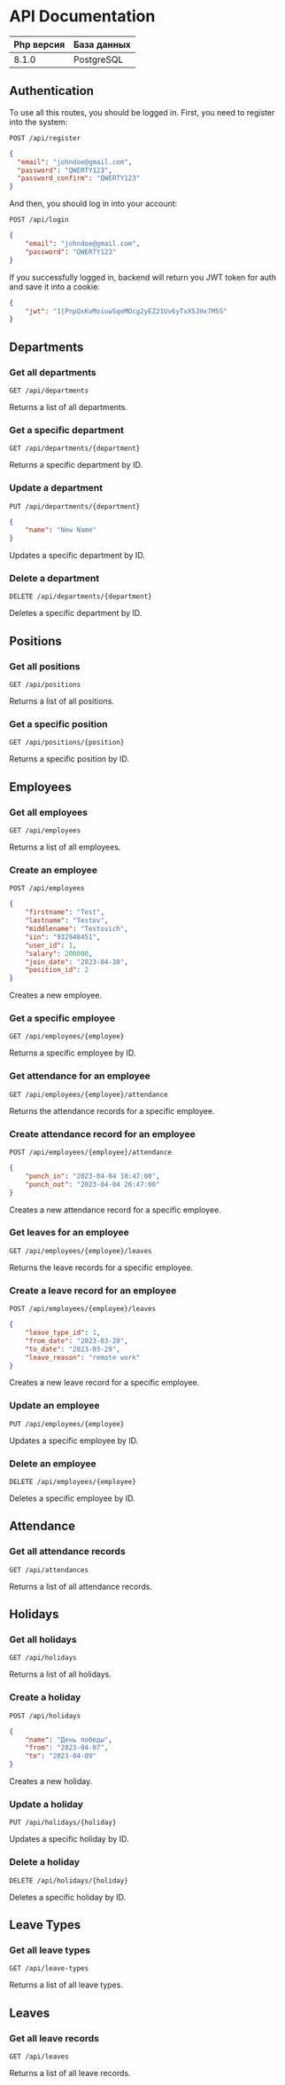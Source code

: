 # API Documentation

| Php версия | База данных |
|------------|-------------|
| 8.1.0      | PostgreSQL  |

## Authentication

To use all this routes, you should be logged in. First, you need to register into the system:

```
POST /api/register
```
```json
{
  "email": "johndoe@gmail.com",
  "password": "QWERTY123",
  "password_confirm": "QWERTY123"
}
```

And then, you should log in into your account:

```
POST /api/login
```
```json
{
    "email": "johndoe@gmail.com",
    "password": "QWERTY123"
}
```

If you successfully logged in, backend will return you JWT token for auth and save it into a cookie:
```json
{
    "jwt": "1|PnpQxKvMoiuwSqeMOcg2yEZ21Uv6yTxX5JHx7M5S"
}
```
## Departments

### Get all departments
```
GET /api/departments
```

Returns a list of all departments.

### Get a specific department
```
GET /api/departments/{department}
```

Returns a specific department by ID.

### Update a department
```
PUT /api/departments/{department}
```
```json
{
    "name": "New Name"
}
```

Updates a specific department by ID.

### Delete a department
```
DELETE /api/departments/{department}
```

Deletes a specific department by ID.

## Positions

### Get all positions
```
GET /api/positions
```

Returns a list of all positions.

### Get a specific position
```
GET /api/positions/{position}
```

Returns a specific position by ID.

## Employees

### Get all employees
```
GET /api/employees
```

Returns a list of all employees.

### Create an employee
```
POST /api/employees
```
```json
{
    "firstname": "Test",
    "lastname": "Testov",
    "middlename": "Testovich",
    "iin": "932948451",
    "user_id": 1,
    "salary": 200000,
    "join_date": "2023-04-30",
    "position_id": 2
}
```

Creates a new employee.

### Get a specific employee
```
GET /api/employees/{employee}
```

Returns a specific employee by ID.

### Get attendance for an employee
```
GET /api/employees/{employee}/attendance
```

Returns the attendance records for a specific employee.

### Create attendance record for an employee
```
POST /api/employees/{employee}/attendance
```
```json
{
    "punch_in": "2023-04-04 10:47:00",
    "punch_out": "2023-04-04 20:47:00"
}
```

Creates a new attendance record for a specific employee.

### Get leaves for an employee
```
GET /api/employees/{employee}/leaves
```

Returns the leave records for a specific employee.

### Create a leave record for an employee
```
POST /api/employees/{employee}/leaves
```
```json
{
    "leave_type_id": 1,
    "from_date": "2023-03-28",
    "to_date": "2023-03-29",
    "leave_reason": "remote work"
}
```

Creates a new leave record for a specific employee.

### Update an employee
```
PUT /api/employees/{employee}
```

Updates a specific employee by ID.

### Delete an employee
```
DELETE /api/employees/{employee}
```

Deletes a specific employee by ID.

## Attendance

### Get all attendance records
```
GET /api/attendances
```

Returns a list of all attendance records.

## Holidays

### Get all holidays
```
GET /api/holidays
```

Returns a list of all holidays.

### Create a holiday
```
POST /api/holidays
```
```json
{
    "name": "День победы",
    "from": "2023-04-07",
    "to": "2023-04-09"
}
```

Creates a new holiday.

### Update a holiday
```
PUT /api/holidays/{holiday}
```

Updates a specific holiday by ID.

### Delete a holiday
```
DELETE /api/holidays/{holiday}
```

Deletes a specific holiday by ID.

## Leave Types

### Get all leave types
```
GET /api/leave-types
```

Returns a list of all leave types.

## Leaves

### Get all leave records
```
GET /api/leaves
```

Returns a list of all leave records.
